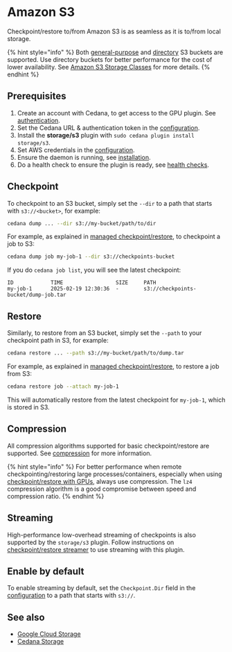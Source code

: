# Amazon S3

Checkpoint/restore to/from Amazon S3 is as seamless as it is to/from local storage.

{% hint style="info" %}
Both [general-purpose](https://docs.aws.amazon.com/AmazonS3/latest/userguide/UsingBucket.html) and [directory](https://docs.aws.amazon.com/AmazonS3/latest/userguide/directory-buckets-overview.html) S3 buckets are supported. Use directory buckets for better performance for the cost of lower availability. See [Amazon S3 Storage Classes](https://aws.amazon.com/s3/storage-classes/#topic-0) for more details.
{% endhint %}

## Prerequisites

1. Create an account with Cedana, to get access to the GPU plugin. See [authentication](../../get-started/authentication.md).
2. Set the Cedana URL & authentication token in the [configuration](../../get-started/configuration.md).
3. Install the **storage/s3** plugin with `sudo cedana plugin install storage/s3`.
4. Set AWS credentials in the [configuration](../../get-started/configuration.md).
5. Ensure the daemon is running, see [installation](../../get-started/installation.md).
6. Do a health check to ensure the plugin is ready, see [health checks](../../get-started/health.md).

## Checkpoint

To checkpoint to an S3 bucket, simply set the `--dir` to a path that starts with `s3://<bucket>`, for example:

```sh
cedana dump ... --dir s3://my-bucket/path/to/dir
```

For example, as explained in [managed checkpoint/restore](../cr.md#managed-checkpoint-restore), to checkpoint a job to S3:

```sh
cedana dump job my-job-1 --dir s3://checkpoints-bucket
```

If you do `cedana job list`, you will see the latest checkpoint:

```
ID            TIME                 SIZE     PATH
my-job-1      2025-02-19 12:30:36  -        s3://checkpoints-bucket/dump-job.tar
```

## Restore

Similarly, to restore from an S3 bucket, simply set the `--path` to your checkpoint path in S3, for example:

```sh
cedana restore ... --path s3://my-bucket/path/to/dump.tar
```

For example, as explained in [managed checkpoint/restore](../cr.md#managed-checkpoint-restore), to restore a job from S3:

```sh
cedana restore job --attach my-job-1
```

This will automatically restore from the latest checkpoint for `my-job-1`, which is stored in S3.

## Compression

All compression algorithms supported for basic checkpoint/restore are supported. See [compression](../cr.md#compression) for more information.

{% hint style="info" %}
For better performance when remote checkpointing/restoring large processes/containers, especially when using [checkpoint/restore with GPUs](../gpu/cr.md), always use compression. The `lz4` compression algorithm is a good compromise between speed and compression ratio.
{% endhint %}

## Streaming

High-performance low-overhead streaming of checkpoints is also supported by the `storage/s3` plugin. Follow instructions on [checkpoint/restore streamer](../cr.md#checkpoint-restore-streamer) to use streaming with this plugin.

## Enable by default

To enable streaming by default, set the `Checkpoint.Dir` field in the [configuration](../../get-started/configuration.md) to a path that starts with `s3://`.

## See also

- [Google Cloud Storage](gcs.md)
- [Cedana Storage](cedana.md)
